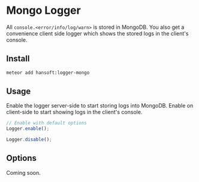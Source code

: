 # Mongo Logger

All `console.<error/info/log/warn>` is stored in MongoDB. You also get a
convenience client side logger which shows the stored logs in the client's
console.

## Install

```sh
meteor add hansoft:logger-mongo
```

## Usage

Enable the logger server-side to start storing logs into MongoDB. Enable on
client-side to start showing logs in the client's console.

```js
// Enable with default options
Logger.enable();

Logger.disable();
```

## Options

Coming soon.
